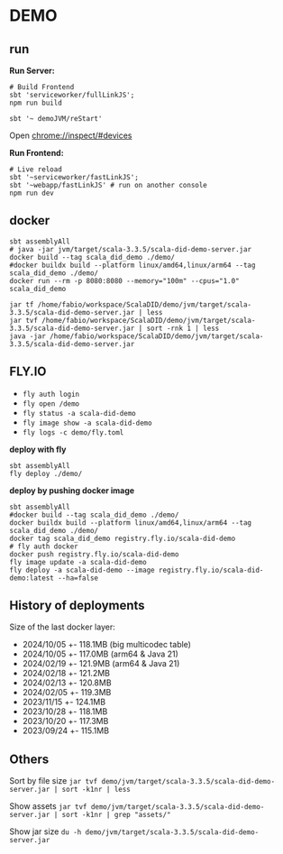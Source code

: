 # DEMO

## run

**Run Server:**

```shell
# Build Frontend
sbt 'serviceworker/fullLinkJS';
npm run build
```

```shell
sbt '~ demoJVM/reStart'
```

Open [chrome://inspect/#devices](chrome://inspect/#devices)

**Run Frontend:**

```shell
# Live reload
sbt '~serviceworker/fastLinkJS';
sbt '~webapp/fastLinkJS' # run on another console
npm run dev
```

## docker

```shell
sbt assemblyAll
# java -jar jvm/target/scala-3.3.5/scala-did-demo-server.jar
docker build --tag scala_did_demo ./demo/
#docker buildx build --platform linux/amd64,linux/arm64 --tag scala_did_demo ./demo/
docker run --rm -p 8080:8080 --memory="100m" --cpus="1.0" scala_did_demo
```

```
jar tf /home/fabio/workspace/ScalaDID/demo/jvm/target/scala-3.3.5/scala-did-demo-server.jar | less
jar tvf /home/fabio/workspace/ScalaDID/demo/jvm/target/scala-3.3.5/scala-did-demo-server.jar | sort -rnk 1 | less
java -jar /home/fabio/workspace/ScalaDID/demo/jvm/target/scala-3.3.5/scala-did-demo-server.jar
```

## FLY.IO

- `fly auth login`
- `fly open /demo`
- `fly status -a scala-did-demo`
- `fly image show -a scala-did-demo`
- `fly logs -c demo/fly.toml`

**deploy with fly**

```shell
sbt assemblyAll
fly deploy ./demo/
```

**deploy by pushing docker image**

```shell
sbt assemblyAll
#docker build --tag scala_did_demo ./demo/
docker buildx build --platform linux/amd64,linux/arm64 --tag scala_did_demo ./demo/
docker tag scala_did_demo registry.fly.io/scala-did-demo
# fly auth docker
docker push registry.fly.io/scala-did-demo
fly image update -a scala-did-demo
fly deploy -a scala-did-demo --image registry.fly.io/scala-did-demo:latest --ha=false
```

## History of deployments

Size of the last docker layer:
- 2024/10/05 +- 118.1MB (big multicodec table)
- 2024/10/05 +- 117.0MB (arm64 & Java 21)
- 2024/02/19 +- 121.9MB (arm64 & Java 21)
- 2024/02/18 +- 121.2MB
- 2024/02/13 +- 120.8MB
- 2024/02/05 +- 119.3MB
- 2023/11/15 +- 124.1MB
- 2023/10/28 +- 118.1MB
- 2023/10/20 +- 117.3MB
- 2023/09/24 +- 115.1MB

## Others

Sort by file size
`jar tvf demo/jvm/target/scala-3.3.5/scala-did-demo-server.jar | sort -k1nr | less`

Show assets
`jar tvf demo/jvm/target/scala-3.3.5/scala-did-demo-server.jar | sort -k1nr | grep "assets/"`

Show jar size
`du -h demo/jvm/target/scala-3.3.5/scala-did-demo-server.jar`